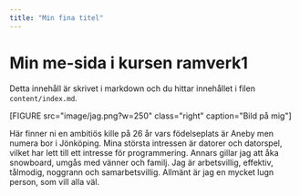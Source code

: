 ```yaml
---
title: "Min fina titel"
---
```

Min me-sida i kursen ramverk1
=========================

Detta innehåll är skrivet i markdown och du hittar innehållet i filen `content/index.md`.

[FIGURE src="image/jag.png?w=250" class="right" caption="Bild på mig"]

Här finner ni en ambitiös kille på 26 år vars födelseplats är Aneby men numera bor i Jönköping. Mina största intressen är datorer och datorspel, vilket har lett till ett intresse för programmering. Annars gillar jag att åka snowboard, umgås med vänner och familj. Jag är arbetsvillig, effektiv, tålmodig, noggrann och samarbetsvillig. Allmänt är jag en mycket lugn person, som vill alla väl.
